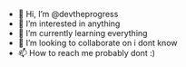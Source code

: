- 👋 Hi, I’m @devtheprogress
- 👀 I’m interested in anything
- 🌱 I’m currently learning everything
- 💞️ I’m looking to collaborate on i dont know
- 📫 How to reach me probably dont :)

<!---
devtheprogress/devtheprogress is a ✨ special ✨ repository because its `README.md` (this file) appears on your GitHub profile.
You can click the Preview link to take a look at your changes.
--->
